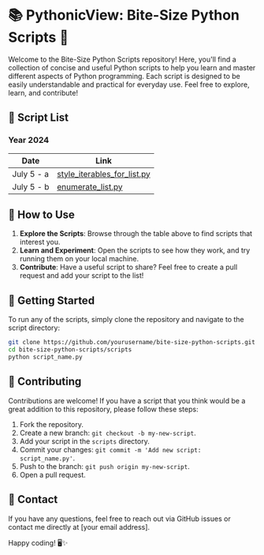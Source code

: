 # 📚 PythonicView: Bite-Size Python Scripts 🐍

Welcome to the Bite-Size Python Scripts repository! Here, you'll find a collection of concise and useful Python scripts to help you learn and master different aspects of Python programming. Each script is designed to be easily understandable and practical for everyday use. Feel free to explore, learn, and contribute!

## 📅 Script List

### Year 2024

| Date       | Link                                      |
|------------|-------------------------------------------|
| July 5 - a | [style_iterables_for_list.py](scripts/style_iterables_for_list.py) |
| July 5 - b | [enumerate_list.py](scripts/enumerate_list.py) |

## 📜 How to Use

1. **Explore the Scripts**: Browse through the table above to find scripts that interest you.
2. **Learn and Experiment**: Open the scripts to see how they work, and try running them on your local machine.
3. **Contribute**: Have a useful script to share? Feel free to create a pull request and add your script to the list!

## 🚀 Getting Started

To run any of the scripts, simply clone the repository and navigate to the script directory:

```bash
git clone https://github.com/yourusername/bite-size-python-scripts.git
cd bite-size-python-scripts/scripts
python script_name.py
```

## 🌟 Contributing

Contributions are welcome! If you have a script that you think would be a great addition to this repository, please follow these steps:

1. Fork the repository.
2. Create a new branch: `git checkout -b my-new-script`.
3. Add your script in the `scripts` directory.
4. Commit your changes: `git commit -m 'Add new script: script_name.py'`.
5. Push to the branch: `git push origin my-new-script`.
6. Open a pull request.

## 📧 Contact

If you have any questions, feel free to reach out via GitHub issues or contact me directly at [your email address].

Happy coding! 🖥️✨
